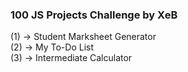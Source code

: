 ### 100 JS Projects Challenge by XeB

(1) -> Student Marksheet Generator<br>
(2) -> My To-Do List<br>
(3) -> Intermediate Calculator<br>
